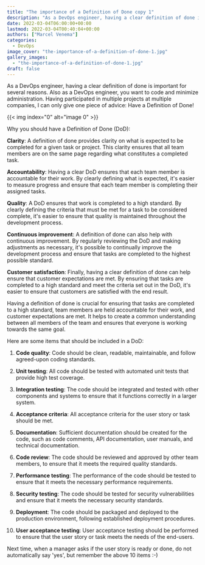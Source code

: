 ```yaml
---
title: "The importance of a Definition of Done copy 1"
description: "As a DevOps engineer, having a clear definition of done is important for several reasons. Also as a DevOps engineer, you want to code and minimize administration. Having participated in multiple projects at multiple companies, I can only give one piece of advice: Have a Definition of Done!Why you should have a Definition of Done (DoD):Clarity: A definition of done provides clarity on what is expected to be completed for a given task or project. This clarity ensures that all team members are on"
date: 2022-03-04T06:00:00+00:00
lastmod: 2022-03-04T00:40:04+00:00
authors: ["Marcel Venema"]
categories:
  - DevOps
image_cover: "the-importance-of-a-definition-of-done-1.jpg"
gallery_images:
  - "the-importance-of-a-definition-of-done-1.jpg"
draft: false
---
```


As a DevOps engineer, having a clear definition of done is important for several reasons. Also as a DevOps engineer, you want to code and minimize administration. Having participated in multiple projects at multiple companies, I can only give one piece of advice: Have a Definition of Done!

{{< img index="0" alt="image 0" >}}

Why you should have a Definition of Done (DoD):

**Clarity**: A definition of done provides clarity on what is expected to be completed for a given task or project. This clarity ensures that all team members are on the same page regarding what constitutes a completed task.

**Accountability**: Having a clear DoD ensures that each team member is accountable for their work. By clearly defining what is expected, it's easier to measure progress and ensure that each team member is completing their assigned tasks.

**Quality**: A DoD ensures that work is completed to a high standard. By clearly defining the criteria that must be met for a task to be considered complete, it's easier to ensure that quality is maintained throughout the development process.

**Continuous improvement**: A definition of done can also help with continuous improvement. By regularly reviewing the DoD and making adjustments as necessary, it's possible to continually improve the development process and ensure that tasks are completed to the highest possible standard.

**Customer satisfaction**: Finally, having a clear definition of done can help ensure that customer expectations are met. By ensuring that tasks are completed to a high standard and meet the criteria set out in the DoD, it's easier to ensure that customers are satisfied with the end result.

Having a definition of done is crucial for ensuring that tasks are completed to a high standard, team members are held accountable for their work, and customer expectations are met. It helps to create a common understanding between all members of the team and ensures that everyone is working towards the same goal.

Here are some items that should be included in a DoD:

1. **Code quality**: Code should be clean, readable, maintainable, and follow agreed-upon coding standards.

2. **Unit testing**: All code should be tested with automated unit tests that provide high test coverage.

3. **Integration testing**: The code should be integrated and tested with other components and systems to ensure that it functions correctly in a larger system.

4. **Acceptance criteria**: All acceptance criteria for the user story or task should be met.

5. **Documentation**: Sufficient documentation should be created for the code, such as code comments, API documentation, user manuals, and technical documentation.

6. **Code review**: The code should be reviewed and approved by other team members, to ensure that it meets the required quality standards.

7. **Performance testing**: The performance of the code should be tested to ensure that it meets the necessary performance requirements.

8. **Security testing**: The code should be tested for security vulnerabilities and ensure that it meets the necessary security standards.

9. **Deployment**: The code should be packaged and deployed to the production environment, following established deployment procedures.

10. **User acceptance testing**: User acceptance testing should be performed to ensure that the user story or task meets the needs of the end-users.

Next time, when a manager asks if the user story is ready or done, do not automatically say 'yes', but remember the above 10 items :-)
